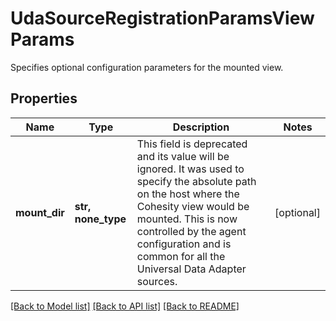 # UdaSourceRegistrationParamsViewParams

Specifies optional configuration parameters for the mounted view.

## Properties
Name | Type | Description | Notes
------------ | ------------- | ------------- | -------------
**mount_dir** | **str, none_type** | This field is deprecated and its value will be ignored. It was used to specify the absolute path on the host where the Cohesity view would be mounted. This is now controlled by the agent configuration and is common for all the Universal Data Adapter sources. | [optional] 

[[Back to Model list]](../README.md#documentation-for-models) [[Back to API list]](../README.md#documentation-for-api-endpoints) [[Back to README]](../README.md)


